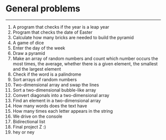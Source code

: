 # General problems

-----

1. A program that checks if the year is a leap year
2. Program that checks the date of Easter
3. Calculate how many bricks are needed to build the pyramid
4. A game of dice
5. Enter the day of the week
6. Draw a pyramid
7. Make an array of random numbers and count which number occurs the most times, the average, whether there is a given element, the smallest and the largest element
8. Check if the word is a palindrome
9. Sort arrays of random numbers
10. Two-dimensional array and swap the lines
11. Sort a two-dimensional bubble-like array
12. Convert diagonals into a two-dimensional array
13. Find an element in a two-dimensional array
14. How many words does the text have
15. How many times each letter appears in the string
16. We drive on the console
17. Bidirectional list
18. Final project Z :)
19. hey or ney
